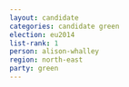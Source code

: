 ```yaml
---
layout: candidate
categories: candidate green
election: eu2014
list-rank: 1
person: alison-whalley
region: north-east
party: green
---
```

